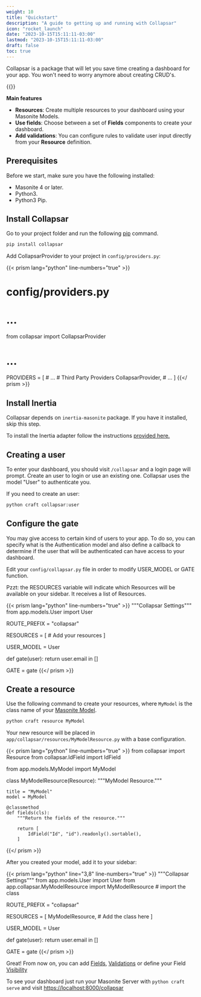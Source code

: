 ```yaml
---
weight: 10
title: "Quickstart"
description: "A guide to getting up and running with Collapsar"
icon: "rocket_launch"
date: "2023-10-15T15:11:11-03:00"
lastmod: "2023-10-15T15:11:11-03:00"
draft: false
toc: true
---
```


Collapsar is a package that will let you save time creating a dashboard for your app. You won't need to worry anymore about creating CRUD's.

{{<alert context="danger" text="Collapsar is in early development stage and it isn't ready for production environments."/>}}

**Main features**

- **Resources**: Create multiple resources to your dashboard using your Masonite Models.
- **Use fields**: Choose between a set of **Fields** components to create your dashboard.
- **Add validations**: You can configure rules to validate user input directly from your **Resource** definition.

## Prerequisites

Before we start, make sure you have the following installed:

- Masonite 4 or later.
- Python3.
- Python3 Pip.

## Install Collapsar

Go to your project folder and run the following [pip](https://pip.pypa.io/en/stable/installation/) command.

```bash
pip install collapsar
```

Add CollapsarProvider to your project in `config/providers.py`:

{{< prism lang="python" line-numbers="true" >}}
# config/providers.py
# ...
from collapsar import CollapsarProvider

# ...
PROVIDERS = [
    # ...
    # Third Party Providers
    CollapsarProvider,
    # ...
]
{{</ prism >}}

## Install Inertia

Collapsar depends on `inertia-masonite` package. If you have it installed, skip this step.

To install the Inertia adapter follow the instructions [provided here.](https://github.com/eaguad1337/masonite-inertia)

## Creating a user

To enter your dashboard, you should visit `/collapsar` and a login page will prompt. Create an user to login or use an existing one. Collapsar uses the model "User" to authenticate you.

If you need to create an user:

```python
python craft collapsar:user
```

## Configure the gate

You may give access to certain kind of users to your app. To do so, you can specify what is the Authentication model and also define a callback to determine if the user that will be authenticated can have access to your dashboard.

Edit your `config/collapsar.py` file in order to modify USER_MODEL or GATE function.

Pzzt: the RESOURCES variable will indicate which Resources will be available on your sidebar. It receives a list of Resources.

{{< prism lang="python" line-numbers="true" >}}
"""Collapsar Settings"""
from app.models.User import User

ROUTE_PREFIX = "collapsar"

RESOURCES = [
    # Add your resources
]

USER_MODEL = User

def gate(user):
     return user.email in []

GATE = gate
{{</ prism >}}

## Create a resource

Use the following command to create your resources, where `MyModel` is the class name of your [Masonite Model](https://orm.masoniteproject.com/models).

```bash
python craft resource MyModel
```

Your new resource will be placed in `app/collapsar/resources/MyModelResource.py` with a base configuration.

{{< prism lang="python" line-numbers="true" >}}
from collapsar import Resource
from collapsar.IdField import IdField

from app.models.MyModel import MyModel

class MyModelResource(Resource):
    """MyModel Resource."""

    title = "MyModel"
    model = MyModel

    @classmethod
    def fields(cls):
        """Return the fields of the resource."""

        return [
            IdField("Id", "id").readonly().sortable(),
        ]
{{</ prism >}}

After you created your model, add it to your sidebar:

{{< prism lang="python" line="3,8" line-numbers="true" >}}
"""Collapsar Settings"""
from app.models.User import User
from app.collapsar.MyModelResource import MyModelResource # import the class

ROUTE_PREFIX = "collapsar"

RESOURCES = [
    MyModelResource, # Add the class here
]

USER_MODEL = User

def gate(user):
     return user.email in []

GATE = gate
{{</ prism >}}

Great! From now on, you can add [Fields](/docs/fields), [Validations](/docs/validation) or define your Field [Visibility](/docs/visibility)

To see your dashboard just run your Masonite Server with `python craft serve` and visit [https://localhost:8000/collapsar](https://localhost:8000/collapsar)